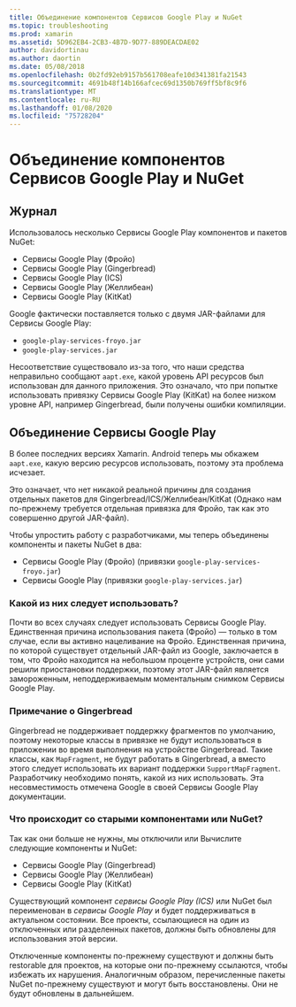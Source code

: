 ```yaml
---
title: Объединение компонентов Сервисов Google Play и NuGet
ms.topic: troubleshooting
ms.prod: xamarin
ms.assetid: 5D962EB4-2CB3-4B7D-9D77-889DEACDAE02
author: davidortinau
ms.author: daortin
ms.date: 05/08/2018
ms.openlocfilehash: 0b2fd92eb9157b561708eafe10d341381fa21543
ms.sourcegitcommit: 4691b48f14b166afcec69d1350b769ff5bf8c9f6
ms.translationtype: MT
ms.contentlocale: ru-RU
ms.lasthandoff: 01/08/2020
ms.locfileid: "75728204"
---
```

# <a name="unifying-google-play-services-components-and-nuget"></a>Объединение компонентов Сервисов Google Play и NuGet

## <a name="history"></a>Журнал

Использовалось несколько Сервисы Google Play компонентов и пакетов NuGet:

- Сервисы Google Play (Фройо)
- Сервисы Google Play (Gingerbread)
- Сервисы Google Play (ICS)
- Сервисы Google Play (Желлибеан)
- Сервисы Google Play (KitKat)

Google фактически поставляется только с двумя JAR-файлами для Сервисы Google Play:

- `google-play-services-froyo.jar`
- `google-play-services.jar`

Несоответствие существовало из-за того, что наши средства неправильно сообщают `aapt.exe`, какой уровень API ресурсов был использован для данного приложения. Это означало, что при попытке использовать привязку Сервисы Google Play (KitKat) на более низком уровне API, например Gingerbread, были получены ошибки компиляции.

## <a name="unifying-google-play-services"></a>Объединение Сервисы Google Play

В более последних версиях Xamarin. Android теперь мы обкажем `aapt.exe`, какую версию ресурсов использовать, поэтому эта проблема исчезает.

Это означает, что нет никакой реальной причины для создания отдельных пакетов для Gingerbread/ICS/Желлибеан/KitKat (Однако нам по-прежнему требуется отдельная привязка для Фройо, так как это совершенно другой JAR-файл).

Чтобы упростить работу с разработчиками, мы теперь объединены компоненты и пакеты NuGet в два:

- Сервисы Google Play (Фройо) (привязки `google-play-services-froyo.jar`)
- Сервисы Google Play (привязки `google-play-services.jar`)

### <a name="which-one-should-be-used"></a>Какой из них следует использовать?

Почти во всех случаях следует использовать Сервисы Google Play. Единственная причина использования пакета (Фройо) — только в том случае, если вы активно нацеливание на Фройо. Единственная причина, по которой существует отдельный JAR-файл из Google, заключается в том, что Фройо находится на небольшом проценте устройств, они сами решили приостановки поддержки, поэтому этот JAR-файл является замороженным, неподдерживаемым моментальным снимком Сервисы Google Play.

### <a name="note-about-gingerbread"></a>Примечание о Gingerbread

Gingerbread не поддерживает поддержку фрагментов по умолчанию, поэтому некоторые классы в привязке не будут использоваться в приложении во время выполнения на устройстве Gingerbread. Такие классы, как `MapFragment`, не будут работать в Gingerbread, а вместо этого следует использовать их вариант поддержки `SupportMapFragment`. Разработчику необходимо понять, какой из них использовать. Эта несовместимость отмечена Google в своей Сервисы Google Play документации.

### <a name="what-happens-to-the-old-componentsnugets"></a>Что происходит со старыми компонентами или NuGet?

Так как они больше не нужны, мы отключили или Вычислите следующие компоненты и NuGet:

- Сервисы Google Play (Gingerbread)
- Сервисы Google Play (Желлибеан)
- Сервисы Google Play (KitKat)

Существующий компонент _сервисы Google Play (ICS)_ или NuGet был переименован в _сервисы Google Play_ и будет поддерживаться в актуальном состоянии. Все проекты, ссылающиеся на один из отключенных или разделенных пакетов, должны быть обновлены для использования этой версии.

Отключенные компоненты по-прежнему существуют и должны быть restorable для проектов, на которые они по-прежнему ссылаются, чтобы избежать их нарушения. Аналогичным образом, перечисленные пакеты NuGet по-прежнему существуют и могут быть восстановлены. Они не будут обновлены в дальнейшем.
